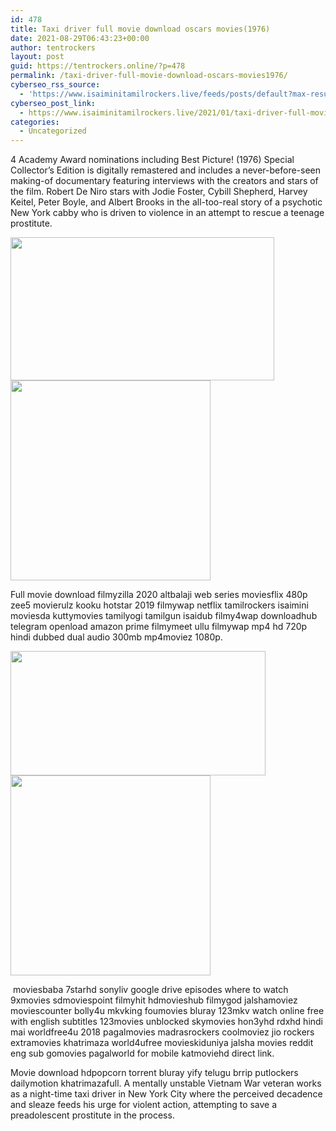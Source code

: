 ```yaml
---
id: 478
title: Taxi driver full movie download oscars movies(1976)
date: 2021-08-29T06:43:23+00:00
author: tentrockers
layout: post
guid: https://tentrockers.online/?p=478
permalink: /taxi-driver-full-movie-download-oscars-movies1976/
cyberseo_rss_source:
  - 'https://www.isaiminitamilrockers.live/feeds/posts/default?max-results=150&start-index=151'
cyberseo_post_link:
  - https://www.isaiminitamilrockers.live/2021/01/taxi-driver-full-movie-download-oscars.html
categories:
  - Uncategorized
---
```

<meta content="4 Academy Award nominations including Best Picture! (1976) Special Collector's Edition is digitally remastered and includes a never-befo..." name="twitter:description" />

  


<center>
</center>

4 Academy Award nominations including Best Picture! (1976) Special Collector&#8217;s Edition is digitally remastered and includes a never-before-seen making-of documentary featuring interviews with the creators and stars of the film. Robert De Niro stars with Jodie Foster, Cybill Shepherd, Harvey Keitel, Peter Boyle, and Albert Brooks in the all-too-real story of a psychotic New York cabby who is driven to violence in an attempt to rescue a teenage prostitute.<ins data-width="0" data-height="0" class="w7f8259a4cb" data-domain="//aaaaaco.com" data-affquery="/f5ff9bfd5d/7f8259a4cb/?placementName=default"></ins>

<div class="separator">
  <a href="https://1.bp.blogspot.com/-9l0udZMkyns/X_P-WkoYLVI/AAAAAAAAALE/XCQ01C-V6okMO7l2DQJ0zGkIbFLRgPwbACLcBGAsYHQ/s1080/B000T433L0_taxidriver_UXSY1._SX1080_.jpg"><img loading="lazy" border="0" data-original-height="743" data-original-width="1080" height="229" src="https://1.bp.blogspot.com/-9l0udZMkyns/X_P-WkoYLVI/AAAAAAAAALE/XCQ01C-V6okMO7l2DQJ0zGkIbFLRgPwbACLcBGAsYHQ/w422-h229/B000T433L0_taxidriver_UXSY1._SX1080_.jpg" width="422" /></a>
</div>



<div class="separator">
  <a href="https://aaaaaco.com/b7e8e06d99/2d174b8371/?placementName=default" imageanchor="1" target="_blank" rel="noopener"><img border="0" data-original-height="166" data-original-width="800" src="https://1.bp.blogspot.com/-fOl6D7mYWJY/X_P_ZTZE6VI/AAAAAAAAALU/yACdIxzuyeccXoB2iNgDJM2i3YCpzXI7wCLcBGAsYHQ/s320/unnamed.gif" width="320" /></a>
</div>

<ins data-width="0" data-height="0" class="w7f8259a4cb" data-domain="//aaaaaco.com" data-affquery="/f5ff9bfd5d/7f8259a4cb/?placementName=default"></ins>

Full movie download filmyzilla 2020 altbalaji web series moviesflix 480p zee5 movierulz kooku hotstar 2019 filmywap netflix tamilrockers isaimini moviesda kuttymovies tamilyogi tamilgun isaidub filmy4wap downloadhub telegram openload amazon prime filmymeet ullu filmywap mp4 hd 720p hindi dubbed dual audio 300mb mp4moviez 1080p.<ins data-width="0" data-height="0" class="w7f8259a4cb" data-domain="//aaaaaco.com" data-affquery="/f5ff9bfd5d/7f8259a4cb/?placementName=default"></ins>

<div class="separator">
  <a href="https://1.bp.blogspot.com/-pXZRGikebIo/X_P-fZNKYYI/AAAAAAAAALI/d4UGSdH98TQ2iPRrdusxI5p1IS-0TFs0wCLcBGAsYHQ/s2048/ending_of_taxi_driver_.jpg"><img loading="lazy" border="0" data-original-height="1152" data-original-width="2048" height="199" src="https://1.bp.blogspot.com/-pXZRGikebIo/X_P-fZNKYYI/AAAAAAAAALI/d4UGSdH98TQ2iPRrdusxI5p1IS-0TFs0wCLcBGAsYHQ/w408-h199/ending_of_taxi_driver_.jpg" width="408" /></a>
</div>

<div class="separator">
  <a href="https://aaaaaco.com/b7e8e06d99/2d174b8371/?placementName=default" imageanchor="1" target="_blank" rel="noopener"><img border="0" data-original-height="166" data-original-width="800" src="https://1.bp.blogspot.com/-nm1wH-OJch4/X_P_enZ1miI/AAAAAAAAALY/EJQutUemm_UBI3sTPwJybuN1JZ_VIl0MQCLcBGAsYHQ/s320/unnamed.gif" width="320" /></a>
</div>

<ins data-width="0" data-height="0" class="w7f8259a4cb" data-domain="//aaaaaco.com" data-affquery="/f5ff9bfd5d/7f8259a4cb/?placementName=default"></ins>

&nbsp;moviesbaba 7starhd sonyliv google drive episodes where to watch 9xmovies sdmoviespoint filmyhit hdmovieshub filmygod jalshamoviez moviescounter bolly4u mkvking foumovies bluray 123mkv watch online free with english subtitles 123movies unblocked skymovies hon3yhd rdxhd hindi mai worldfree4u 2018 pagalmovies madrasrockers coolmoviez jio rockers extramovies khatrimaza world4ufree movieskiduniya jalsha movies reddit eng sub gomovies pagalworld for mobile katmoviehd direct link.

Movie download hdpopcorn torrent bluray yify telugu brrip putlockers dailymotion khatrimazafull. A mentally unstable Vietnam War veteran works as a night-time taxi driver in New York City where the perceived decadence and sleaze feeds his urge for violent action, attempting to save a preadolescent prostitute in the process.&nbsp;<ins data-width="0" data-height="0" class="w7f8259a4cb" data-domain="//aaaaaco.com" data-affquery="/f5ff9bfd5d/7f8259a4cb/?placementName=default"></ins>

<center>
</center>